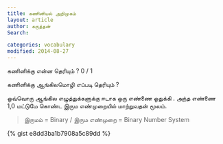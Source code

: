 ```yaml
---
title: கணினியல் அறிமுகம்
layout: article 
author: கருத்தன்
Search:  

categories: vocabulary
modified: 2014-08-27
---
```

கணினிக்கு என்ன தெரியும் ?
0 / 1

கணினிக்கு ஆங்கிலமொழி எப்படி தெரியும் ? 

ஒவ்வொரு ஆங்கில எழுத்துக்களுக்கு ஈடாக ஒரு எண்ணை ஒதுக்கி . அந்த எண்ணை 1,0 மட்டுமே கொண்ட இரும எண்முறையில் மாற்றுவதன் மூலம்.

> இருமம் = Binary / இரும எண்முறை = Binary Number System

{% gist e8dd3ba1b7908a5c89dd %}
